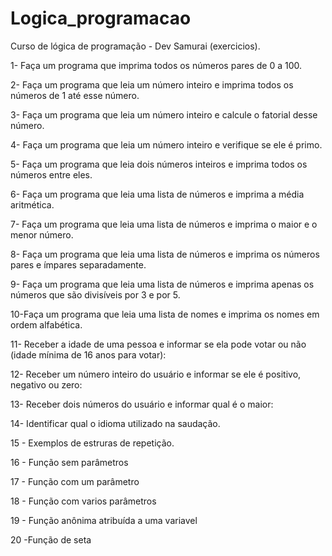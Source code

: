 # Logica_programacao

Curso de lógica de programação - Dev Samurai (exercicios).

1- Faça um programa que imprima todos os números pares de 0 a 100.

2- Faça um programa que leia um número inteiro e imprima todos os números de 1 até esse número.

3- Faça um programa que leia um número inteiro e calcule o fatorial desse número.

4- Faça um programa que leia um número inteiro e verifique se ele é primo.

5- Faça um programa que leia dois números inteiros e imprima todos os números entre eles.

6- Faça um programa que leia uma lista de números e imprima a média aritmética.

7- Faça um programa que leia uma lista de números e imprima o maior e o menor número.

8- Faça um programa que leia uma lista de números e imprima os números pares e ímpares separadamente.

9- Faça um programa que leia uma lista de números e imprima apenas os números que são divisíveis por 3 e por 5.

10-Faça um programa que leia uma lista de nomes e imprima os nomes em ordem alfabética.

11- Receber a idade de uma pessoa e informar se ela pode votar ou não (idade mínima de 16 anos para votar):

12- Receber um número inteiro do usuário e informar se ele é positivo, negativo ou zero:

13- Receber dois números do usuário e informar qual é o maior:

14- Identificar qual o idioma utilizado na saudação.

15 - Exemplos de estruras de repetição.

16 - Função sem parâmetros

17 - Função com um parâmetro

18 - Função com varios parâmetros

19 - Função anônima atribuída a uma variavel

20 -Função de seta
